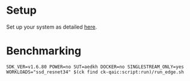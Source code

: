 # Setup
Set up your system as detailed [here](https://github.com/krai/ck-qaic/blob/main/script/setup.aedk/README.md).

# Benchmarking
```
SDK_VER=v1.6.80 POWER=no SUT=aedkh DOCKER=no SINGLESTREAM_ONLY=yes WORKLOADS="ssd_resnet34" $(ck find ck-qaic:script:run)/run_edge.sh
```
